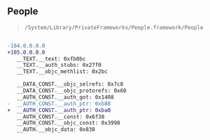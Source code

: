 ## People

> `/System/Library/PrivateFrameworks/People.framework/People`

```diff

-104.0.0.0.0
+105.0.0.0.0
   __TEXT.__text: 0xfb0bc
   __TEXT.__auth_stubs: 0x27f0
   __TEXT.__objc_methlist: 0x2bc

   __DATA_CONST.__objc_selrefs: 0x7c8
   __DATA_CONST.__objc_protorefs: 0x60
   __AUTH_CONST.__auth_got: 0x1408
-  __AUTH_CONST.__auth_ptr: 0xb88
+  __AUTH_CONST.__auth_ptr: 0xba0
   __AUTH_CONST.__const: 0x6f38
   __AUTH_CONST.__objc_const: 0x3998
   __AUTH.__objc_data: 0x838

```
